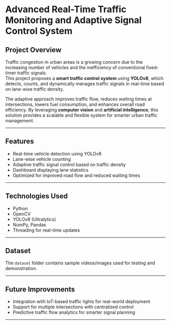 # Advanced Real-Time Traffic Monitoring and Adaptive Signal Control System

## Project Overview
Traffic congestion in urban areas is a growing concern due to the increasing number of vehicles and the inefficiency of conventional fixed-timer traffic signals.  
This project proposes a **smart traffic control system** using **YOLOv8**, which detects, counts, and dynamically manages traffic signals in real-time based on lane-wise traffic density.  

The adaptive approach improves traffic flow, reduces waiting times at intersections, lowers fuel consumption, and enhances overall road efficiency. By leveraging **computer vision** and **artificial intelligence**, this solution provides a scalable and flexible system for smarter urban traffic management.

---

## Features
- Real-time vehicle detection using YOLOv8  
- Lane-wise vehicle counting  
- Adaptive traffic signal control based on traffic density  
- Dashboard displaying lane statistics  
- Optimized for improved road flow and reduced waiting times  

---

## Technologies Used
- Python  
- OpenCV  
- YOLOv8 (Ultralytics)  
- NumPy, Pandas  
- Threading for real-time updates  

---

## Dataset
The `dataset` folder contains sample videos/images used for testing and demonstration.

---

## Future Improvements
- Integration with IoT-based traffic lights for real-world deployment  
- Support for multiple intersections with centralized control  
- Predictive traffic flow analytics for smarter signal planning  

---



